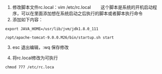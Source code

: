 1. 修改脚本文件rc.local：vim /etc/rc.local
　　这个脚本是系统的开机启动程序，可以在里面添加想在系统启动之后执行的脚本或者脚本执行命令
2. 添加如下内容：
```
export JAVA_HOME=/usr/lib/jvm/jdk1.8.0_111

/opt/apache-tomcat-9.0.0.M26/bin/startup.sh start
```
3. esc 退出编辑，:wq 保存修改

4. 将rc.local修改为可执行
```
chmod 777 /etc/rc.loca
```